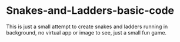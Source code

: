 # Snakes-and-Ladders-basic-code
This is just a small attempt to create snakes and ladders running in background, no virtual app or image to see, just a small fun game.
